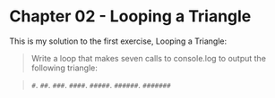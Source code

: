 # Chapter 02 - Looping a Triangle

This is my solution to the first exercise, Looping a Triangle:

> Write a loop that makes seven calls to console.log to output the following triangle:

> `#`. 
> `##`. 
> `###`. 
> `####`. 
> `#####`. 
> `######`. 
> `#######`